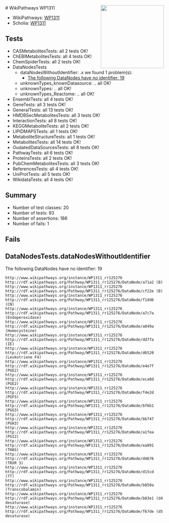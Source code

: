 <img style="float: right; width: 200px" src="https://upload.wikimedia.org/wikipedia/commons/thumb/8/83/Wplogo_with_text_500.png/640px-Wplogo_with_text_500.png" />
# WikiPathways WP1311

* WikiPathways: [WP1311](https://wikipathways.org/pathways/WP1311)
* Scholia: [WP1311](https://scholia.toolforge.org/wikipathways/WP1311)
## Tests
* CASMetabolitesTests: all 2 tests OK!
* ChEBIMetabolitesTests: all 4 tests OK!
* ChemSpiderTests: all 2 tests OK!
* DataNodesTests
    * dataNodesWithoutIdentifier: .x we found 1 problem(s):
        * [The following DataNodes have no identifier: 19](#8792c499)
    * unknownTypes_knownDatasource: .. all OK!
    * unknownTypes: .. all OK!
    * unknownTypes_Reactome: .. all OK!
* EnsemblTests: all 4 tests OK!
* GeneTests: all 3 tests OK!
* GeneralTests: all 13 tests OK!
* HMDBSecMetabolitesTests: all 3 tests OK!
* InteractionTests: all 8 tests OK!
* KEGGMetaboliteTests: all 2 tests OK!
* LIPIDMAPSTests: all 1 tests OK!
* MetaboliteStructureTests: all 1 tests OK!
* MetabolitesTests: all 14 tests OK!
* OudatedDataSourcesTests: all 8 tests OK!
* PathwayTests: all 6 tests OK!
* ProteinsTests: all 2 tests OK!
* PubChemMetabolitesTests: all 3 tests OK!
* ReferencesTests: all 4 tests OK!
* UniProtTests: all 5 tests OK!
* WikidataTests: all 4 tests OK!


## Summary

* Number of test classes: 20
* Number of tests: 93
* Number of assertions: 186
* Number of fails: 1

## Fails

<a name="8792c499" />

## DataNodesTests.dataNodesWithoutIdentifier

The following DataNodes have no identifier: 19
```
http://www.wikipathways.org/instance/WP1311_rr125276 http://rdf.wikipathways.org/Pathway/WP1311_rr125276/DataNode/a71a2 (B)
http://www.wikipathways.org/instance/WP1311_rr125276 http://rdf.wikipathways.org/Pathway/WP1311_rr125276/DataNode/cf22e (B)
http://www.wikipathways.org/instance/WP1311_rr125276 http://rdf.wikipathways.org/Pathway/WP1311_rr125276/DataNode/f1dd6 (CN)
http://www.wikipathways.org/instance/WP1311_rr125276 http://rdf.wikipathways.org/Pathway/WP1311_rr125276/DataNode/a7c7a (Endoperoxidase)
http://www.wikipathways.org/instance/WP1311_rr125276 http://rdf.wikipathways.org/Pathway/WP1311_rr125276/DataNode/a849a (Homocysteine)
http://www.wikipathways.org/instance/WP1311_rr125276 http://rdf.wikipathways.org/Pathway/WP1311_rr125276/DataNode/dd7fa (IE)
http://www.wikipathways.org/instance/WP1311_rr125276 http://rdf.wikipathways.org/Pathway/WP1311_rr125276/DataNode/d6520 (Leukotriene F4)
http://www.wikipathways.org/instance/WP1311_rr125276 http://rdf.wikipathways.org/Pathway/WP1311_rr125276/DataNode/e4e7f (PGE2)
http://www.wikipathways.org/instance/WP1311_rr125276 http://rdf.wikipathways.org/Pathway/WP1311_rr125276/DataNode/eca8d (PGE2)
http://www.wikipathways.org/instance/WP1311_rr125276 http://rdf.wikipathways.org/Pathway/WP1311_rr125276/DataNode/f4e2d (PGFS)
http://www.wikipathways.org/instance/WP1311_rr125276 http://rdf.wikipathways.org/Pathway/WP1311_rr125276/DataNode/bf6b1 (PGG3)
http://www.wikipathways.org/instance/WP1311_rr125276 http://rdf.wikipathways.org/Pathway/WP1311_rr125276/DataNode/bb747 (PGH3)
http://www.wikipathways.org/instance/WP1311_rr125276 http://rdf.wikipathways.org/Pathway/WP1311_rr125276/DataNode/a1fea (PGI2)
http://www.wikipathways.org/instance/WP1311_rr125276 http://rdf.wikipathways.org/Pathway/WP1311_rr125276/DataNode/ea891 (THAS)
http://www.wikipathways.org/instance/WP1311_rr125276 http://rdf.wikipathways.org/Pathway/WP1311_rr125276/DataNode/d4676 (TRXR 3)
http://www.wikipathways.org/instance/WP1311_rr125276 http://rdf.wikipathways.org/Pathway/WP1311_rr125276/DataNode/d15cd (TT)
http://www.wikipathways.org/instance/WP1311_rr125276 http://rdf.wikipathways.org/Pathway/WP1311_rr125276/DataNode/b850a (Transcobalamin)
http://www.wikipathways.org/instance/WP1311_rr125276 http://rdf.wikipathways.org/Pathway/WP1311_rr125276/DataNode/b83e1 (d4 desaturase)
http://www.wikipathways.org/instance/WP1311_rr125276 http://rdf.wikipathways.org/Pathway/WP1311_rr125276/DataNode/f67de (d5 desaturase)
```

